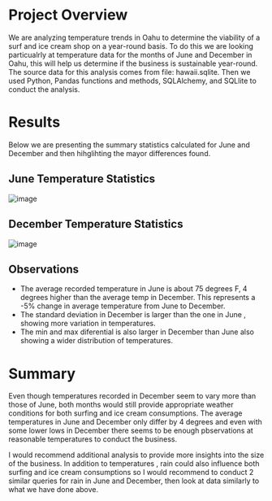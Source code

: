 # Project Overview

We are analyzing temperature trends in Oahu to determine the viability of a surf and ice cream shop on a year-round basis. To do this we are looking particualrly at temperature data for the months of June and December in Oahu, this will help us determine if the business is sustainable year-round. The source data for this analysis comes from file: hawaii.sqlite. Then we used Python, Pandas functions and methods, SQLAlchemy, and SQLlite to conduct the analysis. 

# Results

Below we are presenting the summary statistics calculated for June and December and then hihglihting the mayor differences found.

## June Temperature Statistics

![image](https://user-images.githubusercontent.com/96096924/155424763-7e256501-26d0-4a13-b42d-f4f1c9d6235d.png)

## December Temperature Statistics

![image](https://user-images.githubusercontent.com/96096924/155424859-c326a2bf-eed6-4492-b6aa-b0be145bc517.png)

## Observations

- The average recorded temperature in June is about 75 degrees F, 4 degrees higher than the average temp in December. This represents a -5% change in average temperature from June to December.
- The standard deviation in December is larger than the one in June , showing more variation in temperatures. 
- The min and max diferential is also larger in December than June also showing a wider distribution of temperatures. 

# Summary

Even though temperatures recorded in December seem to vary more than those of June, both months would still provide appropriate weather conditions for both surfing and ice cream consumptions. The average temperatures in June and December only differ by 4 degrees and even with some lower lows in December there seems to be enough pbservations at reasonable temperatures to conduct the business. 

I would recommend additional analysis to provide more insights into the size of the business. In addition to temperatures , rain could also influence both surfing and ice cream consumptions so I would recommend to conduct 2 similar queries for rain in June and December, then look at data similarly to what we have done above. 
